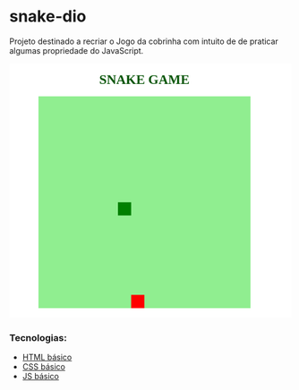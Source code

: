 # snake-dio

Projeto destinado a recriar o Jogo da cobrinha com intuito de de praticar algumas propriedade do JavaScript.

![Imagem do Jogo](snakeimage.png)


### Tecnologias:

* [HTML básico](https://www.w3schools.com/html/)
* [CSS básico](https://developer.mozilla.org/pt-BR/docs/Web/CSS)
* [JS básico](https://developer.mozilla.org/pt-BR/docs/Web/JavaScript)
